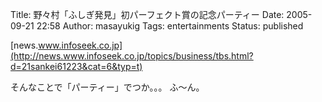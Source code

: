 Title: 野々村「ふしぎ発見」初パーフェクト賞の記念パーティー
Date: 2005-09-21 22:58
Author: masayukig
Tags: entertainments
Status: published

[news.www.infoseek.co.jp](http://news.www.infoseek.co.jp/topics/business/tbs.html?d=21sankei61223&cat=6&typ=t)

そんなことで「パーティー」でつか。。。
ふ〜ん。
